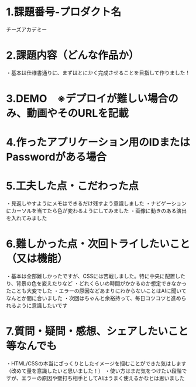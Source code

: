 # 1.課題番号-プロダクト名
チーズアカデミー

# 2.課題内容（どんな作品か）
・基本は仕様書通りに、まずはとにかく完成させることを目指して作りました！

# 3.DEMO　※デプロイが難しい場合のみ、動画やそのURLを記載
# 4.作ったアプリケーション用のIDまたはPasswordがある場合
# 5.工夫した点・こだわった点
・見返しやすようにメモはできるだけ残すよう意識しました
・ナビゲーションにカーソルを当てたら色が変わるようにしてみました
・画像に動きのある演出を入れてみました
# 6.難しかった点・次回トライしたいこと（又は機能）
・基本は全部難しかったですが、CSSには苦戦しました。特に中央に配置したり、背景の色を変えたりなど
・どれくらいの時間がかかるのか想定できなかったことも大変でした
・エラーの原因などあまりにわからないことはAIに聞いてなんとか間に合いました
・次回はちゃんと余裕持って、毎日コツコツと進められるように意識したいです

# 7.質問・疑問・感想、シェアしたいこと等なんでも
・HTML/CSSの本当にざっくりとしたイメージを掴むことができた気はします（改めて量を意識したいと思いました！）
・使い方はまだ気をつけたい段階ですが、エラーの原因や壁打ち相手としてAIはうまく使えるかなとは思いました
